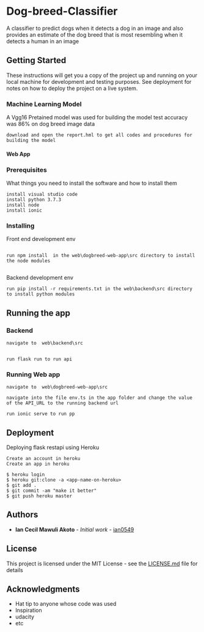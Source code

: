 # Dog-breed-Classifier
A classifier to predict dogs when it detects a dog in an image and also  provides an estimate of the dog breed that is most resembling  when it detects a human in an image


## Getting Started

These instructions will get you a copy of the project up and running on your local machine for development and testing purposes. See deployment for notes on how to deploy the project on a live system.


### Machine Learning Model

A Vgg16  Pretained model was used for building the model
test accuracy was 86% on dog breed image data
```
download and open the report.hml to get all codes and procedures for building the model

```



#### Web App

### Prerequisites

What things you need to install the software and how to install them

```
install visual studio code
install python 3.7.3
install node
install ionic

```

### Installing


Front end development env

```

run npm install  in the web\dogbreed-web-app\src directory to install the node modules


```

Backend development env

```
run pip install -r requirements.txt in the web\backend\src directory to install python modules

```


## Running the app



### Backend


```
navigate to  web\backend\src


run flask run to run api
```

### Running Web app


```
navigate to  web\dogbreed-web-app\src

navigate into the file env.ts in the app folder and change the value of the API_URL to the running backend url

run ionic serve to run pp
```

## Deployment
Deploying  flask restapi using Heroku

```
Create an account in heroku
Create an app in heroku

$ heroku login
$ heroku git:clone -a <app-name-on-heroku>
$ git add .
$ git commit -am "make it better"
$ git push heroku master
```




## Authors

* **Ian Cecil Mawuli Akoto** - *Initial work* - [ian0549](https://github.com/ian0549)


## License

This project is licensed under the MIT License - see the [LICENSE.md](LICENSE.md) file for details

## Acknowledgments

* Hat tip to anyone whose code was used
* Inspiration
* udacity
* etc
